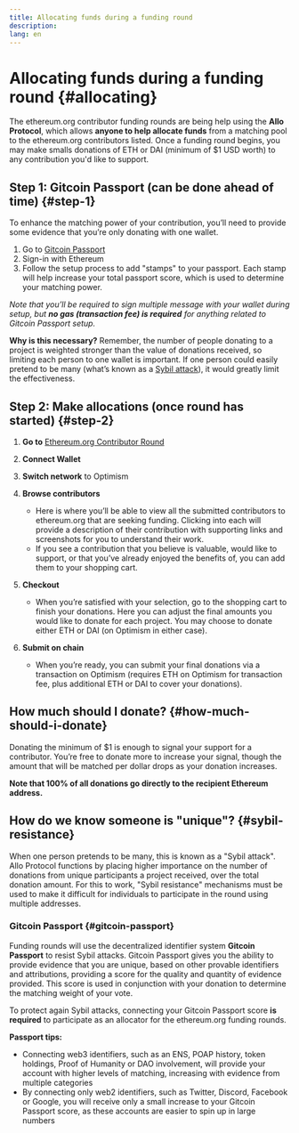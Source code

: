 ```yaml
---
title: Allocating funds during a funding round
description:
lang: en
---
```


# Allocating funds during a funding round {#allocating}

The ethereum.org contributor funding rounds are being help using the **Allo Protocol**, which allows **anyone to help allocate funds** from a matching pool to the ethereum.org contributors listed. Once a funding round begins, you may make smalls donations of ETH or DAI (minimum of $1 USD worth) to any contribution you'd like to support.

## Step 1: Gitcoin Passport (can be done ahead of time) {#step-1}

To enhance the matching power of your contribution, you’ll need to provide some evidence that you’re only donating with one wallet.

1. Go to [Gitcoin Passport](https://passport.gitcoin.co/#/)
2. Sign-in with Ethereum
3. Follow the setup process to add "stamps" to your passport. Each stamp will help increase your total passport score, which is used to determine your matching power.

_Note that you’ll be required to sign multiple message with your wallet during setup, but **no gas (transaction fee) is required** for anything related to Gitcoin Passport setup._

<InfoBanner emoji="🥸">
<strong>Why is this necessary?</strong> Remember, the number of people donating to a project is weighted stronger than the value of donations received, so limiting each person to one wallet is important. If one person could easily pretend to be many (what’s known as a <a href="#sybil-resistance">Sybil attack</a>), it would greatly limit the effectiveness.
</InfoBanner>

## Step 2: Make allocations (once round has started) {#step-2}

<!-- TODO: Replace with a canonical list of ethereum.org grant rounds -->

1. **Go to** [Ethereum.org Contributor Round](https://explorer.gitcoin.co/#/round/10/0x{round-contract-address})
2. **Connect Wallet**
3. **Switch network** to Optimism
4. **Browse contributors**
   - Here is where you’ll be able to view all the submitted contributors to ethereum.org that are seeking funding. Clicking into each will provide a description of their contribution with supporting links and screenshots for you to understand their work.
   - If you see a contribution that you believe is valuable, would like to support, or that you’ve already enjoyed the benefits of, you can add them to your shopping cart.
5. **Checkout**

   - When you’re satisfied with your selection, go to the shopping cart to finish your donations. Here you can adjust the final amounts you would like to donate for each project. You may choose to donate either ETH or DAI (on Optimism in either case).

6. **Submit on chain**
   - When you’re ready, you can submit your final donations via a transaction on Optimism (requires ETH on Optimism for transaction fee, plus additional ETH or DAI to cover your donations).

## How much should I donate? {#how-much-should-i-donate}

Donating the minimum of $1 is enough to signal your support for a contributor. You’re free to donate more to increase your signal, though the amount that will be matched per dollar drops as your donation increases.

**Note that 100% of all donations go directly to the recipient Ethereum address.**

## How do we know someone is "unique"? {#sybil-resistance}

When one person pretends to be many, this is known as a "Sybil attack". Allo Protocol functions by placing higher importance on the number of donations from unique participants a project received, over the total donation amount. For this to work, "Sybil resistance" mechanisms must be used to make it difficult for individuals to participate in the round using multiple addresses.

### Gitcoin Passport {#gitcoin-passport}

Funding rounds will use the decentralized identifier system **Gitcoin Passport** to resist Sybil attacks. Gitcoin Passport gives you the ability to provide evidence that you are unique, based on other provable identifiers and attributions, providing a score for the quality and quantity of evidence provided. This score is used in conjunction with your donation to determine the matching weight of your vote.

<InfoBanner emoji="🚨">
To protect again Sybil attacks, connecting your Gitcoin Passport score <strong>is required</strong> to participate as an allocator for the ethereum.org funding rounds. 
</InfoBanner>

**Passport tips:**

- Connecting web3 identifiers, such as an ENS, POAP history, token holdings, Proof of Humanity or DAO involvement, will provide your account with higher levels of matching, increasing with evidence from multiple categories
- By connecting only web2 identifiers, such as Twitter, Discord, Facebook or Google, you will receive only a small increase to your Gitcoin Passport score, as these accounts are easier to spin up in large numbers
